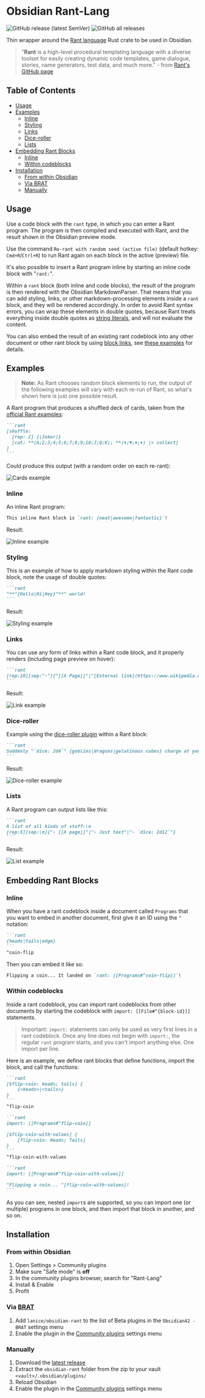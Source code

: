 # Obsidian Rant-Lang
![GitHub release (latest SemVer)](https://img.shields.io/github/v/release/lanice/obsidian-rant?style=for-the-badge)
![GitHub all releases](https://img.shields.io/github/downloads/lanice/obsidian-rant/total?style=for-the-badge)

Thin wrapper around the [Rant language](https://rant-lang.org/) Rust crate to be used in Obsidian.

> "**Rant** is a high-level procedural templating language with a diverse toolset for easily creating dynamic code templates, game dialogue, stories, name generators, test data, and much more." - from [Rant's GitHub page](https://github.com/rant-lang/rant)

## Table of Contents
- [Usage](#usage)
- [Examples](#examples)
  - [Inline](#inline)
  - [Styling](#styling)
  - [Links](#links)
  - [Dice-roller](#dice-roller)
  - [Lists](#lists)
- [Embedding Rant Blocks](#embedding-rant-blocks)
  - [Inline](#inline-1)
  - [Within codeblocks](#within-codeblocks)
- [Installation](#installation)
  - [From within Obsidian](#from-within-obsidian)
  - [Via BRAT](#via-brat)
  - [Manually](#manually)

## Usage

Use a code block with the `rant` type, in which you can enter a Rant program.
The program is then compiled and executed with Rant, and the result shown in the Obsidian preview mode.

Use the command `Re-rant with random seed (active file)` (default hotkey: `Cmd+R`/`Ctrl+R`) to run Rant again on each block in the active (preview) file.

It's also possible to insert a Rant program inline by starting an inline code block with "`rant:`".

Within a `rant` block (both inline and code blocks), the result of the program is then rendered with the Obsidian MarkdownParser.
That means that you can add styling, links, or other markdown-processing elements inside a `rant` block, and they will be rendered accordingly.
In order to avoid Rant syntax errors, you can wrap these elements in double quotes, because Rant treats everything inside double quotes as [string literals](https://docs.rant-lang.org/language/text.html#string-literals), and will not evaluate the content.

You can also embed the result of an existing rant codeblock into any other document or other rant block by using [block links](https://help.obsidian.md/How+to/Link+to+blocks), see [these examples](#embedding-rant-blocks) for details.

## Examples

> **Note:** As Rant chooses random block elements to run, the output of the following examples will vary with each re-run of Rant, so what's shown here is just one possible result.

A Rant program that produces a shuffled deck of cards, taken from the [official Rant examples](https://github.com/rant-lang/rant/tree/master/examples/rant):

````markdown
```rant
[shuffle: 
  [rep: 2] {(Joker)} 
  [cat: **(A;2;3;4;5;6;7;8;9;10;J;Q;K); **(♠;♥;♣;♦) |> collect]
]
```
````

Could produce this output (with a random order on each re-rant):

![Cards example](https://raw.githubusercontent.com/lanice/obsidian-rant/master/img/obsidian-rant-example-cards.png)

### Inline

An inline Rant program:

````markdown
This inline Rant block is `rant: {neat|awesome|fantastic}`!
````

Result:

![Inline example](https://raw.githubusercontent.com/lanice/obsidian-rant/master/img/obsidian-rant-example-inline.png)

### Styling

This is an example of how to apply markdown styling within the Rant code block, note the usage of double quotes:

````markdown
```rant
"**"{Hello|Hi|Hey}"**" world!
```
````
Result:

![Styling example](https://raw.githubusercontent.com/lanice/obsidian-rant/master/img/obsidian-rant-example-styling.png)

### Links

You can use any form of links within a Rant code block, and it properly renders (including page preview on hover):

````markdown
```rant
[rep:10][sep:"-"]{"[[A Page]]"|"[External link](https://www.wikipedia.org)"|Just text}
```
````
Result:

![Link example](https://raw.githubusercontent.com/lanice/obsidian-rant/master/img/obsidian-rant-example-links.png)

### Dice-roller

Example using the [dice-roller plugin](https://github.com/valentine195/obsidian-dice-roller) within a Rant block:

````markdown
```rant
Suddenly "`dice: 2d4`" {goblins|dragons|gelatinous cubes} charge at you!
```
````
Result:

![Dice-roller example](https://raw.githubusercontent.com/lanice/obsidian-rant/master/img/obsidian-rant-example-dice.png)

### Lists

A Rant program can output lists like this:

````markdown
```rant
A list of all kinds of stuff:\n
[rep:5][sep:\n]{"- [[A page]]"|"- Just text"|"- `dice: 2d12`"}
```
````
Result:

![List example](https://raw.githubusercontent.com/lanice/obsidian-rant/master/img/obsidian-rant-example-list.png)

## Embedding Rant Blocks

### Inline

When you have a rant codeblock inside a document called `Programs` that you want to embed in another document, first give it an ID using the `^` notation:

````markdown
```rant
{heads|tails|edge}
```
^coin-flip
````

Then you can embed it like so:

````markdown
Flipping a coin... It landed on `rant: [[Programs#^coin-flip]]`!
````

### Within codeblocks

Inside a rant codeblock, you can import rant codeblocks from other documents by starting the codeblock with `import: [[File#^{block-id}]]` statements.

> Important: `import:` statements can only be used as very first lines in a rant codeblock. Once any line does not begin with `import:`, the regular `rant` program starts, and you can't import anything else. One import per line.

Here is an example, we define rant blocks that define functions, import the block, and call the functions:

````markdown
```rant
[$flip-coin: heads; tails] {
    {<heads>|<tails>}
}
```
^flip-coin

```rant
import: [[Programs#^flip-coin]]

[$flip-coin-with-values] {
    [flip-coin: Heads; Tails]
}
```
^flip-coin-with-values

```rant
import: [[Programs#^flip-coin-with-values]]

"Flipping a coin... "[flip-coin-with-values]!
```
````

As you can see, nested `import`s are supported, so you can import one (or multiple) programs in one block, and then import that block in another, and so on.

## Installation

### From within Obsidian

1. Open Settings > Community plugins
2. Make sure "Safe mode" is **off**
3. In the community plugins browser, search for "Rant-Lang"
4. Install & Enable
5. Profit

### Via [BRAT](https://github.com/TfTHacker/obsidian42-brat)

1. Add `lanice/obsidian-rant` to the list of Beta plugins in the `Obsidian42 - BRAT` settings menu
2. Enable the plugin in the [Community plugins](https://help.obsidian.md/Advanced+topics/Community+plugins) settings menu

### Manually

1. Download the [latest release](https://github.com/lanice/obsidian-rant/releases/latest)
2. Extract the `obsidian-rant` folder from the zip to your vault `<vault>/.obsidian/plugins/`
3. Reload Obsidian
4. Enable the plugin in the [Community plugins](https://help.obsidian.md/Advanced+topics/Community+plugins) settings menu
